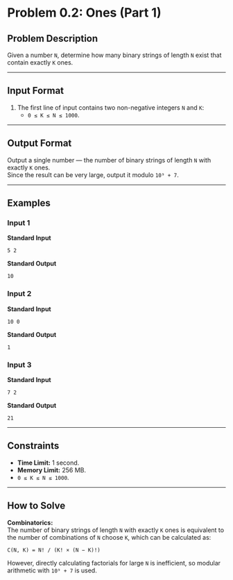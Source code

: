 # Problem 0.2: Ones (Part 1)

## Problem Description

Given a number `N`, determine how many binary strings of length `N` exist that contain exactly `K` ones.  

---

## Input Format

1. The first line of input contains two non-negative integers `N` and `K`:
   - `0 ≤ K ≤ N ≤ 1000`.

---

## Output Format

Output a single number — the number of binary strings of length `N` with exactly `K` ones.  
Since the result can be very large, output it modulo `10⁹ + 7`.

---

## Examples

### Input 1
**Standard Input**
```
5 2
```

**Standard Output**
```
10
```

### Input 2
**Standard Input**
```
10 0
```

**Standard Output**
```
1
```

### Input 3
**Standard Input**
```
7 2
```

**Standard Output**
```
21
```

---

## Constraints

- **Time Limit:** 1 second.
- **Memory Limit:** 256 MB.
- `0 ≤ K ≤ N ≤ 1000`.

---

## How to Solve

 **Combinatorics:**  
   The number of binary strings of length `N` with exactly `K` ones is equivalent to the number of combinations of `N` choose `K`, which can be calculated as:  
   ```
   C(N, K) = N! / (K! × (N − K)!)
   ```
   However, directly calculating factorials for large `N` is inefficient, so modular arithmetic with `10⁹ + 7` is used.

